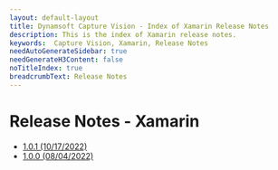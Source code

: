 ```yaml
---
layout: default-layout
title: Dynamsoft Capture Vision - Index of Xamarin Release Notes
description: This is the index of Xamarin release notes.
keywords:  Capture Vision, Xamarin, Release Notes
needAutoGenerateSidebar: true
needGenerateH3Content: false
noTitleIndex: true
breadcrumbText: Release Notes
---
```


# Release Notes - Xamarin

- [1.0.1 (10/17/2022)](xamarin-1.md#101-10172022)
- [1.0.0 (08/04/2022)](xamarin-1.md#100-08042022)
